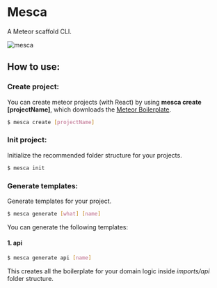 Mesca
===
A Meteor scaffold CLI.

![mesca](https://user-images.githubusercontent.com/29805089/28504837-9a7d38fe-6ff3-11e7-92ff-f1107938008e.png)

## How to use:

### Create project:

You can create meteor projects (with React) by using **mesca create [projectName]**, which downloads the [Meteor Boilerplate](https://github.com/brenopanzolini/meteor-boilerplate).

```sh
$ mesca create [projectName]
```

### Init project:

Initialize the recommended folder structure for your projects.

```sh
$ mesca init
```

### Generate templates:

Generate templates for your project.

```sh
$ mesca generate [what] [name]
```

You can generate the following templates:

#### 1. api

```sh
$ mesca generate api [name]
```

This creates all the boilerplate for your domain logic inside *imports/api* folder structure.
